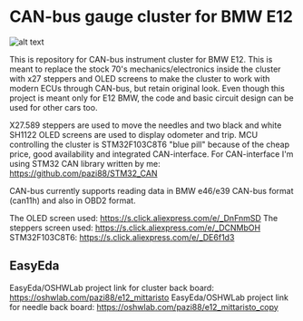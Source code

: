 # CAN-bus gauge cluster for BMW E12
![alt text](https://github.com/pazi88/E12_CAN_gauges/tree/main/Pics/20230214_115921.jpg?raw=true)

This is repository for CAN-bus instrument cluster for BMW E12. This is meant to replace the stock 70's mechanics/electronics inside the
cluster with x27 steppers and OLED screens to make the cluster to work with modern ECUs through CAN-bus, but retain original look.
Even though this project is meant only for E12 BMW, the code and basic circuit design can be used for other cars too.

X27.589 steppers are used to move the needles and two black and white SH1122 OLED screens are used to display odometer and trip.
MCU controlling the cluster is STM32F103C8T6 "blue pill" because of the cheap price, good availability and integrated CAN-interface.
For CAN-interface I'm using STM32 CAN library written by me: https://github.com/pazi88/STM32_CAN

CAN-bus currently supports reading data in BMW e46/e39 CAN-bus format (can11h) and also in OBD2 format.

The OLED screen used: https://s.click.aliexpress.com/e/_DnFnmSD
The steppers screen used: https://s.click.aliexpress.com/e/_DCNMbOH
STM32F103C8T6: https://s.click.aliexpress.com/e/_DE6f1d3


## EasyEda
EasyEda/OSHWLab project link for cluster back board: https://oshwlab.com/pazi88/e12_mittaristo
EasyEda/OSHWLab project link for needle back board: https://oshwlab.com/pazi88/e12_mittaristo_copy